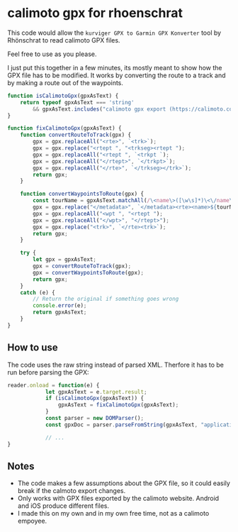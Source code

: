 # calimoto gpx for rhoenschrat

This code would allow the `kurviger GPX to Garmin GPX Konverter` tool by Rhönschrat to read calimoto GPX files.

Feel free to use as you please.

I just put this together in a few minutes, its mostly meant to show how the GPX file has to be modified.
It works by converting the route to a track and by making a route out of the waypoints. 

```js
function isCalimotoGpx(gpxAsText) {
	return typeof gpxAsText === 'string' 
		&& gpxAsText.includes("calimoto gpx export (https://calimoto.com)");
}

function fixCalimotoGpx(gpxAsText) {
	function convertRouteToTrack(gpx) {
		gpx = gpx.replaceAll("<rte>", `<trk>`);
		gpx = gpx.replace("<rtept ", "<trkseg><rtept ");
		gpx = gpx.replaceAll("<rtept ", `<trkpt `);
		gpx = gpx.replaceAll("</rtept>", `</trkpt>`);
		gpx = gpx.replaceAll("</rte>", `</trkseg></trk>`);
		return gpx;
	}

	function convertWaypointsToRoute(gpx) {
		const tourName = gpxAsText.matchAll(/\<name\>([\w\s]*)\<\/name\>/g).next().value[1];
		gpx = gpx.replace("</metadata>", `</metadata><rte><name>${tourName}</name>`);
		gpx = gpx.replaceAll("<wpt ", "<rtept ");
		gpx = gpx.replaceAll("</wpt>", "</rtept>");
		gpx = gpx.replace("<trk>", `</rte><trk>`);
		return gpx;
	}

	try {
		let gpx = gpxAsText;
		gpx = convertRouteToTrack(gpx);
		gpx = convertWaypointsToRoute(gpx);
		return gpx;
	}
	catch (e) {
		// Return the original if something goes wrong
		console.error(e);
		return gpxAsText;
	}
}
```


## How to use

The code uses the raw string instead of parsed XML. Therfore it has to be run before parsing the GPX:

```js
reader.onload = function(e) {
            let gpxAsText = e.target.result;
            if (isCalimotoGpx(gpxAsText)) {
                gpxAsText = fixCalimotoGpx(gpxAsText);
            }
            const parser = new DOMParser();
            const gpxDoc = parser.parseFromString(gpxAsText, "application/xml");

            // ...
}
```

## Notes

- The code makes a few assumptions about the GPX file, so it could easily break if the calmoto export changes.
- Only works with GPX files exported by the calimoto website. Android and iOS produce different files.
- I made this on my own and in my own free time, not as a calimoto empoyee.
